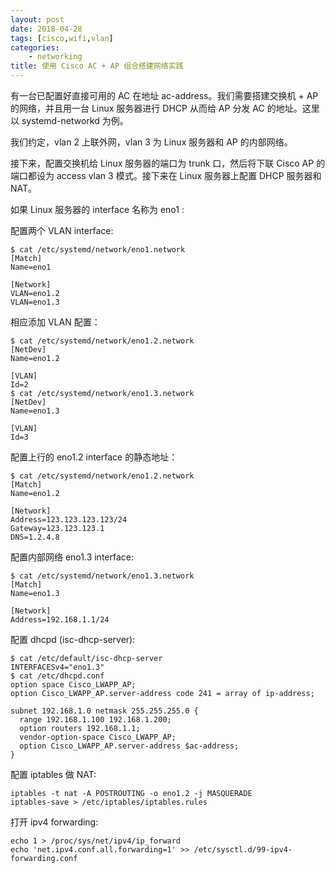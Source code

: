 ```yaml
---
layout: post
date: 2018-04-28
tags: [cisco,wifi,vlan]
categories:
    - networking
title: 使用 Cisco AC + AP 组合搭建网络实践
---
```


有一台已配置好直接可用的 AC 在地址 ac-address。我们需要搭建交换机 + AP 的网络，并且用一台 Linux 服务器进行 DHCP 从而给 AP 分发 AC 的地址。这里以 systemd-networkd 为例。

我们约定，vlan 2 上联外网，vlan 3 为 Linux 服务器和 AP 的内部网络。

接下来，配置交换机给 Linux 服务器的端口为 trunk 口，然后将下联 Cisco AP 的端口都设为 access vlan 3 模式。接下来在 Linux 服务器上配置 DHCP 服务器和 NAT。

如果 Linux 服务器的 interface 名称为 eno1 :

配置两个 VLAN interface:
```
$ cat /etc/systemd/network/eno1.network
[Match]
Name=eno1

[Network]
VLAN=eno1.2
VLAN=eno1.3
```

相应添加 VLAN 配置：
```
$ cat /etc/systemd/network/eno1.2.network
[NetDev]
Name=eno1.2

[VLAN]
Id=2
$ cat /etc/systemd/network/eno1.3.network
[NetDev]
Name=eno1.3

[VLAN]
Id=3
```

配置上行的 eno1.2 interface 的静态地址：
```
$ cat /etc/systemd/network/eno1.2.network
[Match]
Name=eno1.2

[Network]
Address=123.123.123.123/24
Gateway=123.123.123.1
DNS=1.2.4.8
```

配置内部网络 eno1.3 interface:
```
$ cat /etc/systemd/network/eno1.3.network
[Match]
Name=eno1.3

[Network]
Address=192.168.1.1/24
```

配置 dhcpd (isc-dhcp-server):
```
$ cat /etc/default/isc-dhcp-server
INTERFACESv4="eno1.3"
$ cat /etc/dhcpd.conf
option space Cisco_LWAPP_AP;
option Cisco_LWAPP_AP.server-address code 241 = array of ip-address;

subnet 192.168.1.0 netmask 255.255.255.0 {
  range 192.168.1.100 192.168.1.200;
  option routers 192.168.1.1;
  vendor-option-space Cisco_LWAPP_AP;
  option Cisco_LWAPP_AP.server-address $ac-address;
}
```

配置 iptables 做 NAT:
```
iptables -t nat -A POSTROUTING -o eno1.2 -j MASQUERADE
iptables-save > /etc/iptables/iptables.rules
```

打开 ipv4 forwarding:
```
echo 1 > /proc/sys/net/ipv4/ip_forward
echo 'net.ipv4.conf.all.forwarding=1' >> /etc/sysctl.d/99-ipv4-forwarding.conf
```
